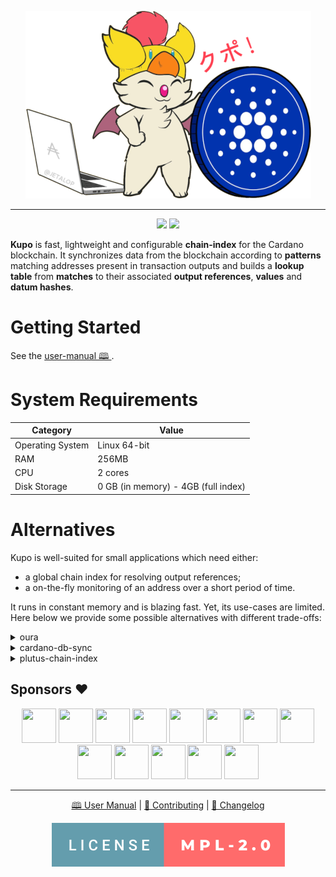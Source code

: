 <p align="center">
  <img src="./docs/kupo.png" height=300 />
  <hr/>
  <p align="center">
  <a href="https://hub.docker.com/r/cardanosolutions/kupo"><img src="https://img.shields.io/github/workflow/status/cardanosolutions/kupo/Docker?style=for-the-badge&label=&logo=Docker&logoColor=FFFFFF" /></a> <a href=""><img src="https://img.shields.io/github/workflow/status/cardanosolutions/kupo/Nix?style=for-the-badge&label=&logo=NixOS&logoColor=FFFFFF" /></a>
  </p>
</p>

**Kupo** is fast, lightweight and configurable **chain-index** for the Cardano blockchain. It synchronizes data from the blockchain according to **patterns** matching addresses present in transaction outputs and builds a **lookup table** from **matches** to their associated **output references**, **values** and **datum hashes**.

# Getting Started

See the [user-manual 🕮 ](https://cardanosolutions.github.io/kupo).

# System Requirements

| Category         | Value                               |
| ---              | ---                                 |
| Operating System | Linux 64-bit                        |
| RAM              | 256MB                               |
| CPU              | 2 cores                             |
| Disk Storage     | 0 GB (in memory) - 4GB (full index) |

# Alternatives

Kupo is well-suited for small applications which need either: 

- a global chain index for resolving output references;
- a on-the-fly monitoring of an address over a short period of time.

It runs in constant memory and is blazing fast. Yet, its use-cases are limited. Here below we provide some possible alternatives with different trade-offs:

<details>
  <summary>oura</summary>

Key difference(s): Oura in itself does not provide any chain-indexing, but it supports pluggable sinks where filtered data from the Cardano blockchain can be dumped into (e.g. Elastic Search or Kafka). It also supports a wider variety of events. All-in-all, a good fit for more elaborate solutions.

<p align="right">
  <a href="https://github.com/txpipe/oura/#readme">Learn more</a>
  </p>
</details>


<details>
  <summary>cardano-db-sync</summary>

Key difference(s): cardano-db-sync synchronizes ALL data from the Cardano blockchain, whereas Kupo focuses only on transaction outputs. This comes with obvious trade-offs in both on-disk storage but also runtime requirements. 

<p align="right">
  <a href="https://github.com/input-output-hk/cardano-db-sync#cardano-db-sync">Learn more</a>
</p>
</details>

<details>
  <summary>plutus-chain-index</summary>

Key differences(s): the plutus-chain-index is the native component behind the PAB (Plutus Application Backend). It is however intended to be user-facing and as such, does not provide a friendly user experience for uses outside of the PAB's internals.

<p align="right">
  <a href="https://github.com/input-output-hk/plutus-apps/tree/main/plutus-chain-index-core#plutus-chain-index">Learn more</a>
</p>
</details>

## Sponsors :heart:

<p align="center">
  <a href="https://rraayy.com/"><img src="https://avatars.githubusercontent.com/u/65092852?s=55&v=4" width=55 height=55 /></a>
  <a href="https://sundaeswap.finance/"><img src="https://avatars.githubusercontent.com/u/83610786?s=55&v=4" width=55 height=55 /></a>
  <a href="https://github.com/savaki"><img src="https://avatars.githubusercontent.com/u/108710?s=55&v=4" width=55 height=55 /></a>
  <a href="https://blockfrost.io/"><img src="https://avatars.githubusercontent.com/u/70073210?s=55&v=4" width=55 height=55 /></a>
  <a href="https://github.com/jacoblambda"><img src="https://avatars.githubusercontent.com/u/9424043?s=55&v=4" width=55 height=55 /></a>
  <a href="https://ccvault.io/"><img src="https://avatars.githubusercontent.com/u/86010408?s=55&v=4" width=55 height=55 /></a>
  <a href="https://github.com/codybutz"><img src="https://avatars.githubusercontent.com/u/3670430?s=55&v=4" width=55 height=55 /></a>
  <a href="https://github.com/scarmuega"><img src="https://avatars.githubusercontent.com/u/653886?s=55&v=4" width=55 height=55 /></a>
  <a href="https://github.com/minswap"><img src="https://avatars.githubusercontent.com/u/80548193?s=55&v=4" width=55 height=55 /></a>
  <a href="https://github.com/mrbrinker"><img src="https://avatars.githubusercontent.com/u/41247403?s=55&v=4" width=55 height=55 /></a>
  <a href="https://github.com/artemwright"><img src="https://avatars.githubusercontent.com/u/83517471?s=55&v=4" width=55 height=55 /></a>
  <a href="https://github.com/kayandra"><img src="https://avatars.githubusercontent.com/u/5002506?s=55&v=4" width=55 height=55 /></a>
  <a href="https://github.com/tapiocapool"><img src="https://avatars.githubusercontent.com/u/80033713?s=55&v=4" width=55 height=55 /></a>
</p>

---

<p align="center">
  <a href="https://cardanosolutions.github.io/kupo">🕮 User Manual</a>
  |
  <a href="CONTRIBUTING.md"> 📐 Contributing</a>
  |
  <a href="CHANGELOG.md"> 💾 Changelog</a>
</p>

<p align="center"><a href="https://github.com/cardanosolutions/kupo/blob/master/LICENSE"><img src=".github/license.svg" alt="license=MPL-2.0" /></a></p>
